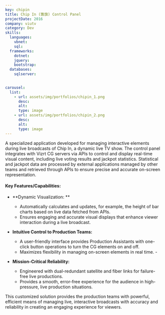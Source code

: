 ```yaml
---
key: chipin
title: Chip In (籌旗) Control Panel
projectDate: 2016
company: viutv
category: Dev
skills:
  languages:
    vbnet:
    sql:
  frameworks:
    dotnet:
    jquery:
    bootstrap:
  databases:
    sqlserver:
      

carousel:
  list:
    - url: assets/img/portfolios/chipin_1.png
      desc: 
      alt: 
      type: image
    - url: assets/img/portfolios/chipin_2.png
      desc: 
      alt:
      type: image
---
```

A specialized application developed for managing interactive elements during live broadcasts of Chip In, a dynamic live TV show. The control panel integrates with Vizrt CG servers via APIs to control and display real-time visual content, including live voting results and jackpot statistics. Statistical and jackpot data are processed by external applications managed by other teams and retrieved through APIs to ensure precise and accurate on-screen representation.

#### Key Features/Capabilities: 
- **Dynamic Visualization: **
  - Automatically calculates and updates, for example, the height of bar charts based on live data fetched from APIs. 
  - Ensures engaging and accurate visual displays that enhance viewer interaction during a live broadcast. 

- **Intuitive Control to Production Teams:**
  - A user-friendly interface provides Production Assistants with one-click button operations to turn the CG elements on and off.  
  - Maximizes flexibility in managing on-screen elements in real time.  -

- **Mission-Critical Reliability:** 
  - Engineered with dual-redundant satellite and fiber links for failure-free live productions.
  - Provides a smooth, error-free experience for the audience in high-pressure, live production situations. 

This customized solution provides the production teams with powerful, efficient means of managing live, interactive broadcasts with accuracy and reliability in creating an engaging experience for viewers.
